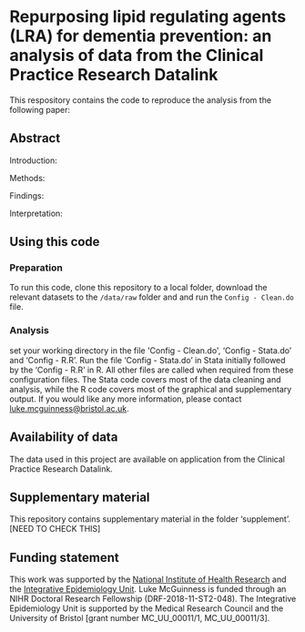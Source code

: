 # Repurposing lipid regulating agents (LRA) for dementia prevention: an analysis of data from the Clinical Practice Research Datalink

This respository contains the code to reproduce the analysis from the following paper:
 
## Abstract

Introduction: 

Methods: 

Findings: 

Interpretation: 

## Using this code

### Preparation
To run this code, clone this repository to a local folder, download the relevant datasets to the `/data/raw` folder and and run the `Config - Clean.do` file.

### Analysis
set your working directory in the file 'Config - Clean.do', ‘Config - Stata.do’ and ‘Config - R.R’. Run the file ‘Config - Stata.do’ in Stata initially followed by the ‘Config - R.R’ in R. All other files are called when required from these configuration files. The Stata code covers most of the data cleaning and analysis, while the R code covers most of the graphical and supplementary output. If you would like any more information, please contact luke.mcguinness@bristol.ac.uk. 

## Availability of data

The data used in this project are available on application from the Clinical Practice Research Datalink.

## Supplementary material

This repository contains supplementary material in the folder ‘supplement’. [NEED TO CHECK THIS]

## Funding statement

This work was supported by the [National Institute of Health Research](https://www.nihr.ac.uk/) and the [Integrative Epidemiology Unit](http://www.bristol.ac.uk/integrative-epidemiology/). Luke McGuinness is funded through an NIHR Doctoral Research Fellowship (DRF-2018-11-ST2-048). The Integrative Epidemiology Unit is supported by the Medical Research Council and the University of Bristol [grant number MC_UU_00011/1, MC_UU_00011/3]. 
